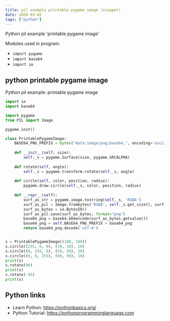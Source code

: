 ```yaml
---
title: pil example printable pygame image (snippet)
date: 2020-03-02
tags: ["python"]
---
```

Python pil example 'printable pygame image'


Modules used in program: 
* `import pygame`
* `import base64`
* `import io`

## python printable pygame image

Python pil example: printable pygame image

```python
import io
import base64

import pygame
from PIL import Image

pygame.init()

class PrintablePygameImage:
    BASE64_PNG_PREFIX = bytes("data:image/png;base64,", encoding='ascii')
    
    def __init__(self, size):
        self._s = pygame.Surface(size, pygame.SRCALPHA)
    
    def rotate(self, angle):
        self._s = pygame.transform.rotate(self._s, angle)
    
    def circle(self, color, position, radius):
        pygame.draw.circle(self._s, color, position, radius)
    
    def __repr__(self):
        surf_as_str = pygame.image.tostring(self._s, 'RGBA')
        surf_as_pil = Image.frombytes('RGBA', self._s.get_size(), surf_as_str)
        surf_as_bytes = io.BytesIO()
        surf_as_pil.save(surf_as_bytes, format="png")
        base64_png = base64.b64encode(surf_as_bytes.getvalue())
        base64_png = self.BASE64_PNG_PREFIX + base64_png
        return base64_png.decode('utf-8')


s = PrintablePygameImage((100, 100))
s.circle((255, 0, 0), (10, 10), 10)
s.circle((0, 255, 0), (50, 50), 10)
s.circle((0, 0, 255), (90, 90), 10)
print(s)
s.rotate(90)
print(s)
s.rotate(-45)
print(s)


```

## Python links

- Learn Python: https://pythonbasics.org/
- Python Tutorial: https://pythonprogramminglanguage.com
